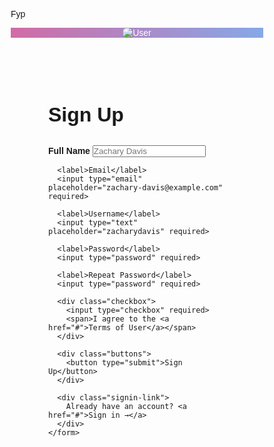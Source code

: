 Fyp
<!DOCTYPE html>
<html lang="en">
<head>
  <meta charset="UTF-8">
  <title>Sign Up</title>
  <style>
    * {
      margin: 0;
      padding: 0;
      box-sizing: border-box;
      font-family: 'Arial', sans-serif;
    }

    body {
      display: flex;
      height: 100vh;
    }

    .left {
      flex: 1;
      background: linear-gradient(to right, #d16ba5, #86a8e7);
      display: flex;
      justify-content: center;
      align-items: center;
      color: white;
    }

    .left img {
      max-width: 90%;
      border-radius: 10px;
    }

    .right {
      flex: 1;
      padding: 60px;
      display: flex;
      flex-direction: column;
      justify-content: center;
    }

    h2 {
      margin-bottom: 30px;
      font-size: 32px;
    }

    label {
      margin-top: 15px;
      font-weight: bold;
    }

    input[type="text"],
    input[type="email"],
    input[type="password"] {
      width: 100%;
      padding: 12px;
      margin-top: 5px;
      border: 1px solid #ccc;
      border-radius: 5px;
    }

    .checkbox {
      margin-top: 20px;
      display: flex;
      align-items: center;
    }

    .checkbox input {
      margin-right: 10px;
    }

    .buttons {
      margin-top: 20px;
    }

    .buttons button {
      background: linear-gradient(to right, #d16ba5, #86a8e7);
      color: white;
      border: none;
      padding: 12px 20px;
      border-radius: 25px;
      cursor: pointer;
      font-size: 16px;
    }

    .signin-link {
      margin-top: 15px;
    }

    .signin-link a {
      color: #666;
      text-decoration: none;
    }
  </style>
</head>
<body>
  <div class="left">
    <!-- Image side -->
    <img src="https://via.placeholder.com/300x500.png?text=User+Image" alt="User">
  </div>
  <div class="right">
    <h2>Sign Up</h2>
    <form>
      <label>Full Name</label>
      <input type="text" placeholder="Zachary Davis" required>

      <label>Email</label>
      <input type="email" placeholder="zachary-davis@example.com" required>

      <label>Username</label>
      <input type="text" placeholder="zacharydavis" required>

      <label>Password</label>
      <input type="password" required>

      <label>Repeat Password</label>
      <input type="password" required>

      <div class="checkbox">
        <input type="checkbox" required>
        <span>I agree to the <a href="#">Terms of User</a></span>
      </div>

      <div class="buttons">
        <button type="submit">Sign Up</button>
      </div>

      <div class="signin-link">
        Already have an account? <a href="#">Sign in →</a>
      </div>
    </form>
  </div>
</body>
</html>